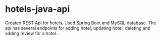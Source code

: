 # hotels-java-api
Created REST Api for hotels. Used Spring Boot and MySQL database. The api has several endpoints for adding hotel, updating hotel, deleting and adding review for a hotel .

